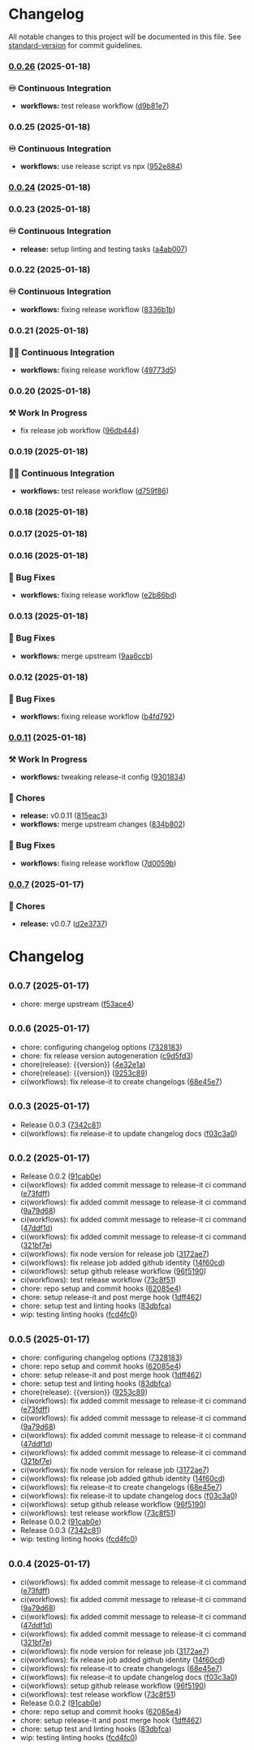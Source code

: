 # Changelog

All notable changes to this project will be documented in this file. See [standard-version](https://github.com/conventional-changelog/standard-version) for commit guidelines.

### [0.0.26](https://github.com/Bankole2000/logistics-backend/compare/v0.0.25...v0.0.26) (2025-01-18)


### ♾️ Continuous Integration

* **workflows:** test release workflow ([d9b81e7](https://github.com/Bankole2000/logistics-backend/commits/d9b81e79753eceb4f81ace288dd69589413d0af8))

### 0.0.25 (2025-01-18)


### ♾️ Continuous Integration

* **workflows:** use release script vs npx ([952e884](https://github.com/Bankole2000/logistics-backend/commits/952e884019f6e97f729b246803ceb4c875004e59))

### [0.0.24](https://github.com/Bankole2000/logistics-backend/compare/v0.0.23...v0.0.24) (2025-01-18)

### 0.0.23 (2025-01-18)


### ♾️ Continuous Integration

* **release:** setup linting and testing tasks ([a4ab007](https://github.com/Bankole2000/logistics-backend/commits/a4ab00787bb69acbc8a8a83d7d6aeb08a6b7ec66))

### 0.0.22 (2025-01-18)


### ♾️ Continuous Integration

* **workflows:** fixing release workflow ([8336b1b](https://github.com/Bankole2000/logistics-backend/commits/8336b1bb4d99b60180270d0c98306f41937793fd))

### 0.0.21 (2025-01-18)


### 👷‍♂️ Continuous Integration

* **workflows:** fixing release workflow ([49773d5](https://github.com/Bankole2000/logistics-backend/commits/49773d506d848fe9e0ed0c313d0d68fbe61a3a39))

### 0.0.20 (2025-01-18)


### ⚒️ Work In Progress

* fix release job workflow ([96db444](https://github.com/Bankole2000/logistics-backend/commits/96db4449172876dca88ab91c34b7f86e6bffba3f))

### 0.0.19 (2025-01-18)


### 👷‍♂️ Continuous Integration

* **workflows:** test release workflow ([d759f86](https://github.com/Bankole2000/logistics-backend/commits/d759f861743eaba543b407a7479185172688b8d7))

### 0.0.18 (2025-01-18)

### 0.0.17 (2025-01-18)

### 0.0.16 (2025-01-18)


### 🐛 Bug Fixes

* **workflows:** fixing release workflow ([e2b86bd](https://github.com/Bankole2000/logistics-backend/commits/e2b86bd49e54c6415a7afddad9ecaf1b9b68328e))

### 0.0.13 (2025-01-18)


### 🐛 Bug Fixes

* **workflows:** merge upstream ([9aa6ccb](https://github.com/Bankole2000/logistics-backend/commits/9aa6ccba9c407cba5df049c3f3cbd7aef6edde84))

### 0.0.12 (2025-01-18)


### 🐛 Bug Fixes

* **workflows:** fixing release workflow ([b4fd792](https://github.com/Bankole2000/logistics-backend/commits/b4fd7925095aad45bdec8c7d013085abfc3c9875))

### [0.0.11](https://github.com/Bankole2000/logistics-backend/compare/v0.0.10...v0.0.11) (2025-01-18)


### ⚒️ Work In Progress

* **workflows:** tweaking release-it config ([9301834](https://github.com/Bankole2000/logistics-backend/commits/9301834e4f3096b761e2c53dd4d62ee4556968a5))


### 🚚 Chores

* **release:** v0.0.11 ([815eac3](https://github.com/Bankole2000/logistics-backend/commits/815eac39f08d43daf076f6004e5f58be0ffe3d04))
* **workflows:** merge upstream changes ([834b802](https://github.com/Bankole2000/logistics-backend/commits/834b802721de87c259df339ed9a27a1f7bf0737c))


### 🐛 Bug Fixes

* **workflows:** fixing release workflow ([7d0059b](https://github.com/Bankole2000/logistics-backend/commits/7d0059b1427d4202152c267901dea7d051f5c4f0))

### [0.0.7](https://github.com/Bankole2000/logistics-backend/compare/d2e37370a4f1ecf779c4988a10f170a48d62479a...v0.0.7) (2025-01-17)


### 🚚 Chores

* **release:** v0.0.7 ([d2e3737](https://github.com/Bankole2000/logistics-backend/commits/d2e37370a4f1ecf779c4988a10f170a48d62479a))

# Changelog

## <small>0.0.7 (2025-01-17)</small>

* chore: merge upstream ([f53ace4](https://github.com/Bankole2000/logistics-backend/commit/f53ace4))

## <small>0.0.6 (2025-01-17)</small>

* chore: configuring changelog options ([7328183](https://github.com/Bankole2000/logistics-backend/commit/7328183))
* chore: fix release version autogeneration ([c9d5fd3](https://github.com/Bankole2000/logistics-backend/commit/c9d5fd3))
* chore(release): {{version}} ([4e32e1a](https://github.com/Bankole2000/logistics-backend/commit/4e32e1a))
* chore(release): {{version}} ([9253c89](https://github.com/Bankole2000/logistics-backend/commit/9253c89))
* ci(workflows): fix release-it to create changelogs ([68e45e7](https://github.com/Bankole2000/logistics-backend/commit/68e45e7))



## <small>0.0.3 (2025-01-17)</small>

* Release 0.0.3 ([7342c81](https://github.com/Bankole2000/logistics-backend/commit/7342c81))
* ci(workflows): fix release-it to update changelog docs ([f03c3a0](https://github.com/Bankole2000/logistics-backend/commit/f03c3a0))



## <small>0.0.2 (2025-01-17)</small>

* Release 0.0.2 ([91cab0e](https://github.com/Bankole2000/logistics-backend/commit/91cab0e))
* ci(workflows): fix added commit message to release-it ci command ([e73fdff](https://github.com/Bankole2000/logistics-backend/commit/e73fdff))
* ci(workflows): fix added commit message to release-it ci command ([9a79d68](https://github.com/Bankole2000/logistics-backend/commit/9a79d68))
* ci(workflows): fix added commit message to release-it ci command ([47ddf1d](https://github.com/Bankole2000/logistics-backend/commit/47ddf1d))
* ci(workflows): fix added commit message to release-it ci command ([321bf7e](https://github.com/Bankole2000/logistics-backend/commit/321bf7e))
* ci(workflows): fix node version for release job ([3172ae7](https://github.com/Bankole2000/logistics-backend/commit/3172ae7))
* ci(workflows): fix release job added github identity ([14f60cd](https://github.com/Bankole2000/logistics-backend/commit/14f60cd))
* ci(workflows): setup github release workflow ([96f5190](https://github.com/Bankole2000/logistics-backend/commit/96f5190))
* ci(workflows): test release workflow ([73c8f51](https://github.com/Bankole2000/logistics-backend/commit/73c8f51))
* chore: repo setup and commit hooks ([62085e4](https://github.com/Bankole2000/logistics-backend/commit/62085e4))
* chore: setup release-it and post merge hook ([1dff462](https://github.com/Bankole2000/logistics-backend/commit/1dff462))
* chore: setup test and linting hooks ([83dbfca](https://github.com/Bankole2000/logistics-backend/commit/83dbfca))
* wip: testing linting hooks ([fcd4fc0](https://github.com/Bankole2000/logistics-backend/commit/fcd4fc0))

## <small>0.0.5 (2025-01-17)</small>

* chore: configuring changelog options ([7328183](https://github.com/Bankole2000/logistics-backend/commit/7328183))
* chore: repo setup and commit hooks ([62085e4](https://github.com/Bankole2000/logistics-backend/commit/62085e4))
* chore: setup release-it and post merge hook ([1dff462](https://github.com/Bankole2000/logistics-backend/commit/1dff462))
* chore: setup test and linting hooks ([83dbfca](https://github.com/Bankole2000/logistics-backend/commit/83dbfca))
* chore(release): {{version}} ([9253c89](https://github.com/Bankole2000/logistics-backend/commit/9253c89))
* ci(workflows): fix added commit message to release-it ci command ([e73fdff](https://github.com/Bankole2000/logistics-backend/commit/e73fdff))
* ci(workflows): fix added commit message to release-it ci command ([9a79d68](https://github.com/Bankole2000/logistics-backend/commit/9a79d68))
* ci(workflows): fix added commit message to release-it ci command ([47ddf1d](https://github.com/Bankole2000/logistics-backend/commit/47ddf1d))
* ci(workflows): fix added commit message to release-it ci command ([321bf7e](https://github.com/Bankole2000/logistics-backend/commit/321bf7e))
* ci(workflows): fix node version for release job ([3172ae7](https://github.com/Bankole2000/logistics-backend/commit/3172ae7))
* ci(workflows): fix release job added github identity ([14f60cd](https://github.com/Bankole2000/logistics-backend/commit/14f60cd))
* ci(workflows): fix release-it to create changelogs ([68e45e7](https://github.com/Bankole2000/logistics-backend/commit/68e45e7))
* ci(workflows): fix release-it to update changelog docs ([f03c3a0](https://github.com/Bankole2000/logistics-backend/commit/f03c3a0))
* ci(workflows): setup github release workflow ([96f5190](https://github.com/Bankole2000/logistics-backend/commit/96f5190))
* ci(workflows): test release workflow ([73c8f51](https://github.com/Bankole2000/logistics-backend/commit/73c8f51))
* Release 0.0.2 ([91cab0e](https://github.com/Bankole2000/logistics-backend/commit/91cab0e))
* Release 0.0.3 ([7342c81](https://github.com/Bankole2000/logistics-backend/commit/7342c81))
* wip: testing linting hooks ([fcd4fc0](https://github.com/Bankole2000/logistics-backend/commit/fcd4fc0))

## <small>0.0.4 (2025-01-17)</small>

* ci(workflows): fix added commit message to release-it ci command ([e73fdff](https://github.com/Bankole2000/logistics-backend/commit/e73fdff))
* ci(workflows): fix added commit message to release-it ci command ([9a79d68](https://github.com/Bankole2000/logistics-backend/commit/9a79d68))
* ci(workflows): fix added commit message to release-it ci command ([47ddf1d](https://github.com/Bankole2000/logistics-backend/commit/47ddf1d))
* ci(workflows): fix added commit message to release-it ci command ([321bf7e](https://github.com/Bankole2000/logistics-backend/commit/321bf7e))
* ci(workflows): fix node version for release job ([3172ae7](https://github.com/Bankole2000/logistics-backend/commit/3172ae7))
* ci(workflows): fix release job added github identity ([14f60cd](https://github.com/Bankole2000/logistics-backend/commit/14f60cd))
* ci(workflows): fix release-it to create changelogs ([68e45e7](https://github.com/Bankole2000/logistics-backend/commit/68e45e7))
* ci(workflows): fix release-it to update changelog docs ([f03c3a0](https://github.com/Bankole2000/logistics-backend/commit/f03c3a0))
* ci(workflows): setup github release workflow ([96f5190](https://github.com/Bankole2000/logistics-backend/commit/96f5190))
* ci(workflows): test release workflow ([73c8f51](https://github.com/Bankole2000/logistics-backend/commit/73c8f51))
* Release 0.0.2 ([91cab0e](https://github.com/Bankole2000/logistics-backend/commit/91cab0e))
* chore: repo setup and commit hooks ([62085e4](https://github.com/Bankole2000/logistics-backend/commit/62085e4))
* chore: setup release-it and post merge hook ([1dff462](https://github.com/Bankole2000/logistics-backend/commit/1dff462))
* chore: setup test and linting hooks ([83dbfca](https://github.com/Bankole2000/logistics-backend/commit/83dbfca))
* wip: testing linting hooks ([fcd4fc0](https://github.com/Bankole2000/logistics-backend/commit/fcd4fc0))
